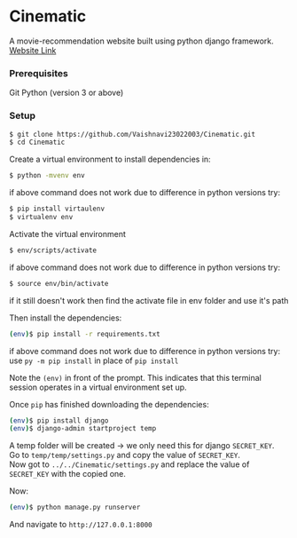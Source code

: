 # Cinematic
A movie-recommendation website built using python django framework. [Website Link](https://cinematic2022.herokuapp.com)

### Prerequisites
Git
Python (version 3 or above)

### Setup

```sh
$ git clone https://github.com/Vaishnavi23022003/Cinematic.git
$ cd Cinematic
```

Create a virtual environment to install dependencies in:

```sh
$ python -mvenv env
```
if above command does not work due to difference in python versions try:
```sh
$ pip install virtaulenv
$ virtualenv env
```

Activate the virtual environment
```sh
$ env/scripts/activate
```
if above command does not work due to difference in python versions try:
```sh
$ source env/bin/activate
```
if it still doesn't work then find the activate file in env folder and use it's path


Then install the dependencies:
```sh
(env)$ pip install -r requirements.txt
```
if above command does not work due to difference in python versions try:
use `py -m pip install` in place of  `pip install`

Note the `(env)` in front of the prompt. This indicates that this terminal
session operates in a virtual environment set up.

Once `pip` has finished downloading the dependencies:
```sh
(env)$ pip install django
(env)$ django-admin startproject temp
```

A temp folder will be created -> we only need this for django `SECRET_KEY`.<br />
Go to `temp/temp/settings.py` and copy the value of `SECRET_KEY`.<br />
Now got to `../../Cinematic/settings.py` and replace the value of `SECRET_KEY` with the copied one.<br />

Now:
```sh
(env)$ python manage.py runserver
```
And navigate to `http://127.0.0.1:8000`
